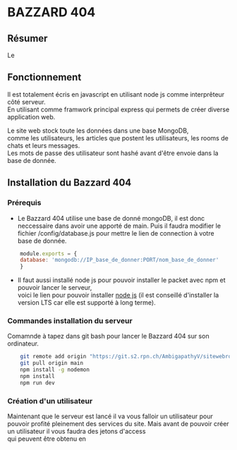 # **BAZZARD 404**

## Résumer
Le

## Fonctionnement
Il est totalement écris en javascript en utilisant node js comme interprêteur côté serveur.<br>
En utilisant comme framwork principal express qui permets de créer diverse application web. 


Le site web stock toute les données dans une base MongoDB,<br> 
comme les utilisateurs, les articles que postent les utilisateurs, 
les rooms de chats et leurs messages.<br>
Les mots de passe des utilisateur sont hashé avant d'être envoie dans la base de donnée.



## Installation du Bazzard 404
### Prérequis
* Le Bazzard 404 utilise une base de donné mongoDB, il est donc neccessaire dans avoir une apporté de main.
Puis il faudra modifier le fichier /config/database.js pour mettre le lien de connection à votre base de donnée. 
```javascript
    module.exports = {
    database: 'mongodb://IP_base_de_donner:PORT/nom_base_de_donner'
    }
```
* Il faut aussi installé node js pour pouvoir installer le packet avec npm et pouvoir lancer le serveur,<br> 
voici le lien pour pouvoir installer [node js](https://nodejs.org/en) (il est conseillé d'installer la version LTS car elle est supporté à long terme).

### Commandes installation du serveur
Comamnde à tapez dans git bash pour lancer le Bazzard 404 sur son ordinateur.
```bash
    git remote add origin "https://git.s2.rpn.ch/AmbigapathyV/sitewebroom.git"
    git pull origin main
    npm install -g nodemon
    npm install
    npm run dev
```
### Création d'un utilisateur
Maintenant que le serveur est lancé il va vous falloir un utilisateur pour pouvoir profité pleinement des services du site.
Mais avant de pouvoir créer un utilisateur il vous faudra des jetons d'access<br>
qui peuvent être obtenu en 
